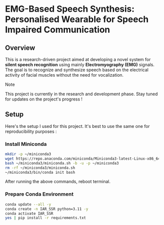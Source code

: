 # EMG-Based Speech Synthesis: Personalised Wearable for Speech Impaired Communication

## Overview

This is a research-driven project aimed at developing a novel system for **silent speech recognition** using mainly **Electromyography (EMG)** signals. The goal is to recognize and synthesize speech based on the electrical activity of facial muscles without the need for vocalization.

> [!NOTE]
> This project is currently in the research and development phase. Stay tuned for updates on the project's progress !

## Setup

Here's the setup I used for this project. It's best to use the same one for reproducibility purposes :

### Install Miniconda

```bash
mkdir -p ~/miniconda3
wget https://repo.anaconda.com/miniconda/Miniconda3-latest-Linux-x86_64.sh -O ~/miniconda3/miniconda.sh
bash ~/miniconda3/miniconda.sh -b -u -p ~/miniconda3
rm -rf ~/miniconda3/miniconda.sh
~/miniconda3/bin/conda init bash
```

After running the above commands, reboot terminal.

### Prepare Conda Environment

```bash
conda update --all -y
conda create -n IAR_SSR python=3.11 -y
conda activate IAR_SSR
yes | pip install -r requirements.txt
```
